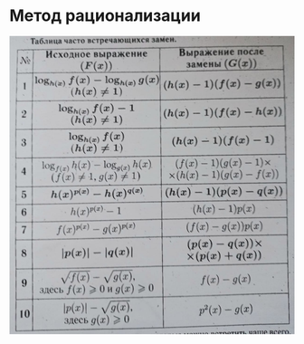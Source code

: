 # Метод рационализации

![](https://raw.githubusercontent.com/BlueRect/egelib-content/main/img/ratiomethod.jpg)
